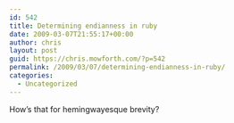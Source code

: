 ```yaml
---
id: 542
title: Determining endianness in ruby
date: 2009-03-07T21:55:17+00:00
author: chris
layout: post
guid: https://chris.mowforth.com/?p=542
permalink: /2009/03/07/determining-endianness-in-ruby/
categories:
  - Uncategorized
---
```

How&#8217;s that for hemingwayesque brevity?